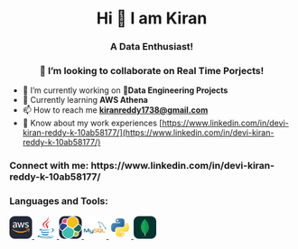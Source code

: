 <h1 align="center">Hi 👋 I am Kiran</h1>
<h3 align="center">A Data Enthusiast!</h3>
<h3 align="center">💞️ I’m looking to collaborate on Real Time Porjects!</h3>


- 🔭 I’m currently working on 👀**Data Engineering Projects**
- 🌱 Currently learning **AWS Athena**
- 📫 How to reach me **kiranreddy1738@gmail.com**
- 📄 Know about my work experiences [https://www.linkedin.com/in/devi-kiran-reddy-k-10ab58177/](https://www.linkedin.com/in/devi-kiran-reddy-k-10ab58177/)

<h3 align="left">Connect with me: https://www.linkedin.com/in/devi-kiran-reddy-k-10ab58177/ </h3>
<p align="left">
</p>

<h3 align="left">Languages and Tools:</h3>
<p align="left"> <a href="https://aws.amazon.com" target="_blank" rel="noreferrer"> <img src="https://github.com/tandpfun/skill-icons/blob/main/icons/AWS-Dark.svg" alt="aws" width="40" height="40" /> </a> <a href="https://www.java.com" target="_blank" rel="noreferrer"> <img src="https://raw.githubusercontent.com/devicons/devicon/master/icons/java/java-original.svg" alt="java" width="40" height="40" /> </a> <a href="https://www.elastic.co/" target="_blank" rel="noreferrer"> <img src="https://github.com/tandpfun/skill-icons/blob/main/icons/Elasticsearch-Dark.svg" alt="java" width="40" height="40" /> </a> <a href="https://www.mysql.com/" target="_blank" rel="noreferrer"> <img src="https://raw.githubusercontent.com/devicons/devicon/master/icons/mysql/mysql-original-wordmark.svg" alt="mysql" width="40" height="40" /> </a> <a href="https://www.python.org" target="_blank" rel="noreferrer"> <img src="https://raw.githubusercontent.com/devicons/devicon/master/icons/python/python-original.svg" alt="python" width="40" height="40" /> </a> <a href="https://www.mongodb.com/" target="_blank" rel="noreferrer"> <img src="https://github.com/tandpfun/skill-icons/blob/main/icons/MongoDB.svg" alt="java" width="40" height="40" /> </a> </p> 


<!---
Devikiran1738/Devikiran1738 is a ✨ special ✨ repository because its `README.md` (this file) appears on your GitHub profile.
You can click the Preview link to take a look at your changes.
--->
